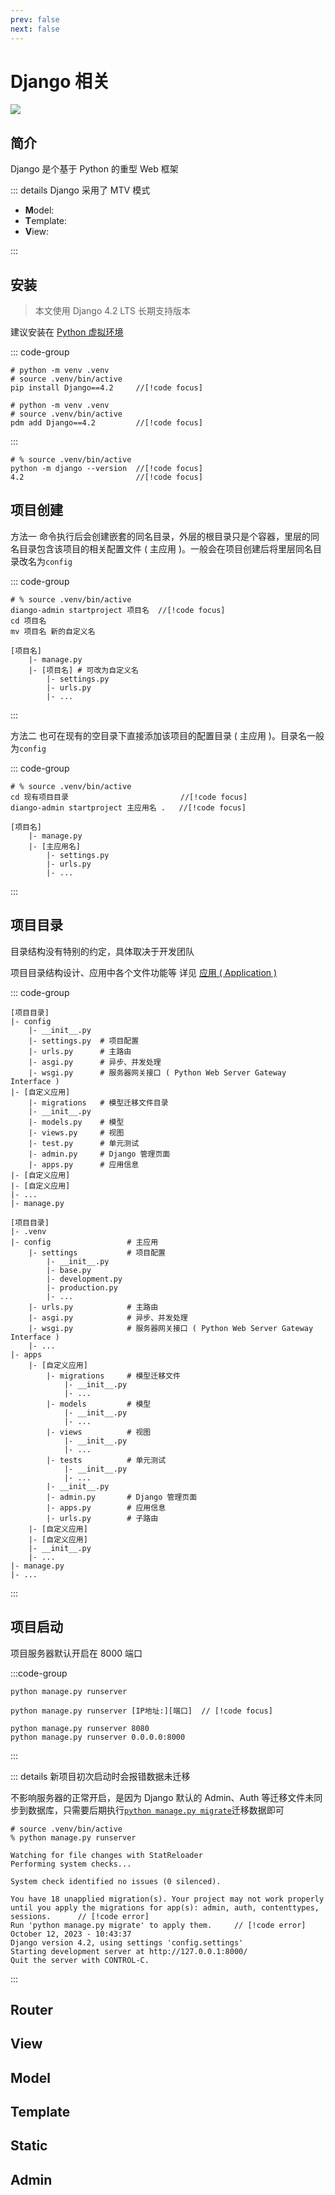 ```yaml
---
prev: false
next: false
---
```


# Django 相关

![](/images/django.webp)

## 简介

Django 是个基于 Python 的重型 Web 框架

::: details Django 采用了 MTV 模式

- **M**odel:
- **T**emplate:
- **V**iew:

:::

## 安装

> 本文使用 Django 4.2 LTS 长期支持版本

建议安装在 [Python 虚拟环境](../../index.md#虚拟环境)

::: code-group

```shell [pip 安装]
# python -m venv .venv
# source .venv/bin/active
pip install Django==4.2     //[!code focus]
```

```shell [PDM 管理的项目中安装]
# python -m venv .venv
# source .venv/bin/active
pdm add Django==4.2         //[!code focus]
```

:::

```shell
# % source .venv/bin/active
python -m django --version  //[!code focus]
4.2                         //[!code focus]
```

## 项目创建

<Badge>方法一</Badge> 命令执行后会创建嵌套的同名目录，外层的根目录只是个容器，里层的同名目录包含该项目的相关配置文件 ( 主应用 )。一般会在项目创建后将里层同名目录改名为`config`

::: code-group

```shell [方法一 ( 项目初始化 )]
# % source .venv/bin/active
diango-admin startproject 项目名  //[!code focus]
cd 项目名
mv 项目名 新的自定义名
```

```shell [生成的目录结构]
[项目名]
    |- manage.py
    |- [项目名] # 可改为自定义名
        |- settings.py
        |- urls.py
        |- ...
```

:::

<Badge>方法二</Badge> 也可在现有的空目录下直接添加该项目的配置目录 ( 主应用 )。目录名一般为`config`

::: code-group

```shell [方法二 ( 现有目录下 )]
# % source .venv/bin/active
cd 现有项目目录                         //[!code focus]
diango-admin startproject 主应用名 .   //[!code focus]
```

```shell [生成的目录结构]
[项目名]
    |- manage.py
    |- [主应用名]
        |- settings.py
        |- urls.py
        |- ...
```

:::

## 项目目录

目录结构没有特别的约定，具体取决于开发团队

项目目录结构设计、应用中各个文件功能等 详见 [应用 ( Application )](./basics/application.md#应用目录)

::: code-group

```shell [默认目录结构]
[项目目录]
|- config
    |- __init__.py
    |- settings.py  # 项目配置
    |- urls.py      # 主路由
    |- asgi.py      # 异步、并发处理
    |- wsgi.py      # 服务器网关接口 ( Python Web Server Gateway Interface )
|- [自定义应用]
    |- migrations   # 模型迁移文件目录
    |- __init__.py
    |- models.py    # 模型
    |- views.py     # 视图
    |- test.py      # 单元测试
    |- admin.py     # Django 管理页面
    |- apps.py      # 应用信息
|- [自定义应用]
|- [自定义应用]
|- ...
|- manage.py
```

```shell [推荐目录结构]
[项目目录]
|- .venv
|- config                 # 主应用
    |- settings           # 项目配置
        |- __init__.py
        |- base.py
        |- development.py
        |- production.py
        |- ...
    |- urls.py            # 主路由
    |- asgi.py            # 异步、并发处理
    |- wsgi.py            # 服务器网关接口 ( Python Web Server Gateway Interface )
    |- ...
|- apps
    |- [自定义应用]
        |- migrations     # 模型迁移文件
            |- __init__.py
            |- ...
        |- models         # 模型
            |- __init__.py
            |- ...
        |- views          # 视图
            |- __init__.py
            |- ...
        |- tests          # 单元测试
            |- __init__.py
            |- ...
        |- __init__.py
        |- admin.py       # Django 管理页面
        |- apps.py        # 应用信息
        |- urls.py        # 子路由
    |- [自定义应用]
    |- [自定义应用]
    |- __init__.py
    |- ...
|- manage.py
|- ...
```

:::

## 项目启动

项目服务器默认开启在 8000 端口

:::code-group

```shell [默认端口]
python manage.py runserver
```

```shell [自定义IP与端口]
python manage.py runserver [IP地址:][端口]  // [!code focus]

python manage.py runserver 8080
python manage.py runserver 0.0.0.0:8000
```

:::

::: details 新项目初次启动时会报错数据未迁移

不影响服务器的正常开启，是因为 Django 默认的 Admin、Auth 等迁移文件未同步到数据库，只需要后期执行[`python manage.py migrate`](./basics/model.md#数据迁移)迁移数据即可

```shell
# source .venv/bin/active
% python manage.py runserver

Watching for file changes with StatReloader
Performing system checks...

System check identified no issues (0 silenced).

You have 18 unapplied migration(s). Your project may not work properly until you apply the migrations for app(s): admin, auth, contenttypes, sessions.      // [!code error]
Run 'python manage.py migrate' to apply them.     // [!code error]
October 12, 2023 - 10:43:37
Django version 4.2, using settings 'config.settings'
Starting development server at http://127.0.0.1:8000/
Quit the server with CONTROL-C.
```

:::

## Router

## View

## Model

## Template

## Static

## Admin

```

```
